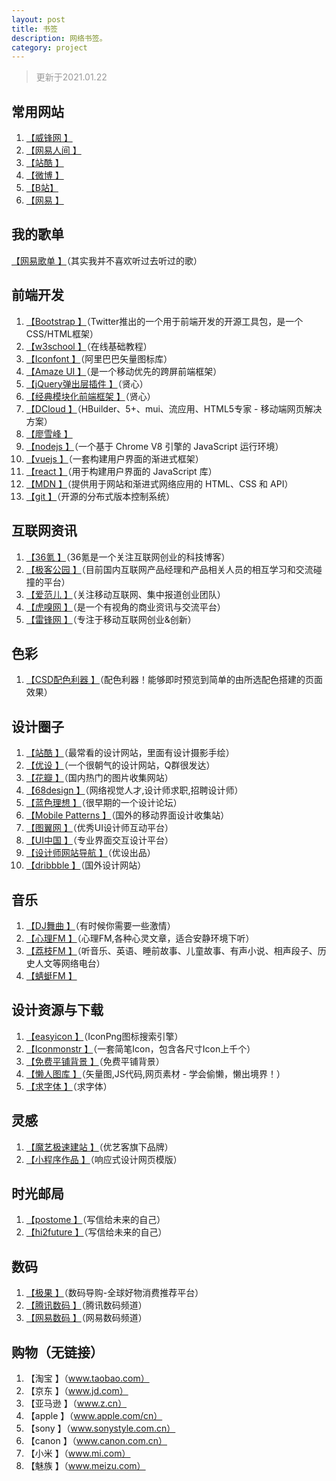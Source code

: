 ```yaml
---
layout: post
title: 书签
description: 网络书签。
category: project
---
```

> <p style="color:#999;">更新于2021.01.22</p>

## 常用网站
1. [【威锋网  】](http://www.feng.com/)
2. [【网易人间  】](http://renjian.163.com/)
3. [【站酷  】](http://www.zcool.com.cn/)
4. [【微博  】](http://weibo.com/)
5. [【B站】 ](https://www.bilibili.com/)
6. [【网易  】](http://www.163.com/)

## 我的歌单
[【网易歌单  】](https://music.163.com/#/playlist?id=2532944706)（其实我并不喜欢听过去听过的歌）

## 前端开发
1. [【Bootstrap  】](http://www.bootcss.com/)（Twitter推出的一个用于前端开发的开源工具包，是一个CSS/HTML框架）
2. [【w3school  】](http://www.w3school.com.cn/)（在线基础教程）
3. [【Iconfont  】](http://www.iconfont.cn/)（阿里巴巴矢量图标库）
4. [【Amaze UI  】](http://amazeui.shopxo.net/)（是一个移动优先的跨屏前端框架）
5. [【jQuery弹出层插件  】](http://layer.layui.com/)（贤心）
6. [【经典模块化前端框架  】](http://www.layui.com/)（贤心）
7. [【DCloud  】](http://www.dcloud.io/index.html)（HBuilder、5+、mui、流应用、HTML5专家 - 移动端网页解决方案）
8. [【廖雪峰  】](https://www.liaoxuefeng.com/)
9. [【nodejs  】](http://nodejs.cn/api/)（一个基于 Chrome V8 引擎的 JavaScript 运行环境）
10. [【vuejs  】](https://cn.vuejs.org/)（一套构建用户界面的渐进式框架）
11. [【react  】](https://react.docschina.org/)（用于构建用户界面的 JavaScript 库）
12. [【MDN  】](https://developer.mozilla.org/zh-CN/)（提供用于网站和渐进式网络应用的 HTML、CSS 和 API）
13. [【git  】](https://www.runoob.com/git/git-tutorial.html)（开源的分布式版本控制系统）

## 互联网资讯
1. [【36氪  】](http://36kr.com/)（36氪是一个关注互联网创业的科技博客）
2. [【极客公园  】](http://www.geekpark.net/)（目前国内互联网产品经理和产品相关人员的相互学习和交流碰撞的平台）
3. [【爱范儿  】](http://www.ifanr.com/)（关注移动互联网、集中报道创业团队）
4. [【虎嗅网  】](http://www.huxiu.com/)（是一个有视角的商业资讯与交流平台）
5. [【雷锋网  】](http://www.leiphone.com/)（专注于移动互联网创业&amp;创新）

## 色彩
1. [【CSD配色利器  】](http://colorschemedesigner.com/)（配色利器！能够即时预览到简单的由所选配色搭建的页面效果）

## 设计圈子
1. [【站酷  】](http://www.zcool.com.cn/)（最常看的设计网站，里面有设计摄影手绘）
2. [【优设  】](http://www.uisdc.com/)（一个很朝气的设计网站，Q群很发达）
3. [【花瓣  】](http://huaban.com/)（国内热门的图片收集网站）
4. [【68design  】](http://www.68design.net/)（网络视觉人才,设计师求职,招聘设计师）
5. [【蓝色理想  】](http://www.blueidea.com/)（很早期的一个设计论坛）
6. [【Mobile Patterns  】](http://www.mobile-patterns.com/)（国外的移动界面设计收集站）
7. [【图翼网  】](http://www.tuyiyi.com/)（优秀UI设计师互动平台）
8. [【UI中国  】](http://www.ui.cn/)（专业界面交互设计平台）
9. [【设计师网站导航  】](http://hao.uisdc.com/)（优设出品）
10. [【dribbble  】](https://dribbble.com/)（国外设计网站）

## 音乐
1. [【DJ舞曲  】](http://www.djcc.com/)（有时候你需要一些激情）
2. [【心理FM  】](http://fm.xinli001.com/)（心理FM,各种心灵文章，适合安静环境下听）
3. [【荔枝FM  】](http://www.lizhi.fm/)（听音乐、英语、睡前故事、儿童故事、有声小说、相声段子、历史人文等网络电台）
4. [【蜻蜓FM  】](http://www.qingting.fm/)

## 设计资源与下载
1. [【easyicon  】](https://www.easyicon.net/)（IconPng图标搜索引擎）
2. [【Iconmonstr  】](http://iconmonstr.com/)（一套简笔Icon，包含各尺寸Icon上千个）
3. [【免费平铺背景  】](https://www.toptal.com/designers/subtlepatterns/)（免费平铺背景）
4. [【懒人图库  】](http://www.lanrentuku.com/)（矢量图,JS代码,网页素材 - 学会偷懒，懒出境界！）
5. [【求字体  】](http://www.qiuziti.com/)（求字体）

## 灵感
1. [【魔艺极速建站  】](http://www.uemo.net/)（优艺客旗下品牌）
2. [【小程序作品  】](http://www.coolsite360.com/wxapp/portfolio/)（响应式设计网页模版）

## 时光邮局
1. [【postome  】](http://www.postome.com/)（写信给未来的自己）
2. [【hi2future  】](http://hi2future.com/)（写信给未来的自己）

## 数码
1. [【极果  】](http://www.jiguo.com/index/index.html)（数码导购-全球好物消费推荐平台）
2. [【腾讯数码  】](http://digi.tech.qq.com/)（腾讯数码频道）
3. [【网易数码  】](http://digi.163.com/)（网易数码频道）

## 购物（无链接）
1. 【淘宝  】（www.taobao.com）
2. 【京东  】（www.jd.com）
3. 【亚马逊  】（www.z.cn）
4. 【apple  】（www.apple.com/cn）
5. 【sony  】（www.sonystyle.com.cn）
6. 【canon  】（www.canon.com.cn）
7. 【小米  】（www.mi.com）
8. 【魅族  】（www.meizu.com）